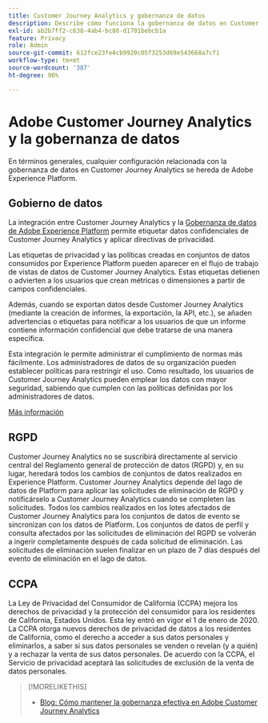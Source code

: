 ```yaml
---
title: Customer Journey Analytics y gobernanza de datos
description: Describe cómo funciona la gobernanza de datos en Customer Journey Analytics.
exl-id: ab2b7ff2-c638-4ab4-bc86-d1701bebcb1a
feature: Privacy
role: Admin
source-git-commit: 612fce23fe4cb9920c05f3253d69e543668a7cf1
workflow-type: tm+mt
source-wordcount: '387'
ht-degree: 96%

---
```


# Adobe Customer Journey Analytics y la gobernanza de datos

En términos generales, cualquier configuración relacionada con la gobernanza de datos en Customer Journey Analytics se hereda de Adobe Experience Platform.

## Gobierno de datos

La integración entre Customer Journey Analytics y la [Gobernanza de datos de Adobe Experience Platform](https://experienceleague.adobe.com/docs/experience-platform/data-governance/home.html?lang=es) permite etiquetar datos confidenciales de Customer Journey Analytics y aplicar directivas de privacidad.

Las etiquetas de privacidad y las políticas creadas en conjuntos de datos consumidos por Experience Platform pueden aparecer en el flujo de trabajo de vistas de datos de Customer Journey Analytics. Estas etiquetas detienen o advierten a los usuarios que crean métricas o dimensiones a partir de campos confidenciales.

Además, cuando se exportan datos desde Customer Journey Analytics (mediante la creación de informes, la exportación, la API, etc.), se añaden advertencias o etiquetas para notificar a los usuarios de que un informe contiene información confidencial que debe tratarse de una manera específica.

Esta integración le permite administrar el cumplimiento de normas más fácilmente. Los administradores de datos de su organización pueden establecer políticas para restringir el uso. Como resultado, los usuarios de Customer Journey Analytics pueden emplear los datos con mayor seguridad, sabiendo que cumplen con las políticas definidas por los administradores de datos.

[Más información](/help/data-views/data-governance.md)

## RGPD

Customer Journey Analytics no se suscribirá directamente al servicio central del Reglamento general de protección de datos (RGPD) y, en su lugar, heredará todos los cambios de conjuntos de datos realizados en Experience Platform. Customer Journey Analytics depende del lago de datos de Platform para aplicar las solicitudes de eliminación de RGPD y notificárselo a Customer Journey Analytics cuando se completen las solicitudes. Todos los cambios realizados en los lotes afectados de Customer Journey Analytics para los conjuntos de datos de evento se sincronizan con los datos de Platform. Los conjuntos de datos de perfil y consulta afectados por las solicitudes de eliminación del RGPD se volverán a ingerir completamente después de cada solicitud de eliminación. Las solicitudes de eliminación suelen finalizar en un plazo de 7 días después del evento de eliminación en el lago de datos.

## CCPA

La Ley de Privacidad del Consumidor de California (CCPA) mejora los derechos de privacidad y la protección del consumidor para los residentes de California, Estados Unidos. Esta ley entró en vigor el 1 de enero de 2020.
La CCPA otorga nuevos derechos de privacidad de datos a los residentes de California, como el derecho a acceder a sus datos personales y eliminarlos, a saber si sus datos personales se venden o revelan (y a quién) y a rechazar la venta de sus datos personales.
De acuerdo con la CCPA, el Servicio de privacidad aceptará las solicitudes de exclusión de la venta de datos personales.

>[!MORELIKETHIS]
>
>* [Blog: Cómo mantener la gobernanza efectiva en Adobe Customer Journey Analytics](https://experienceleaguecommunities.adobe.com/t5/adobe-analytics-blogs/bg-p/adobe-analytics-blogs/page/4)
